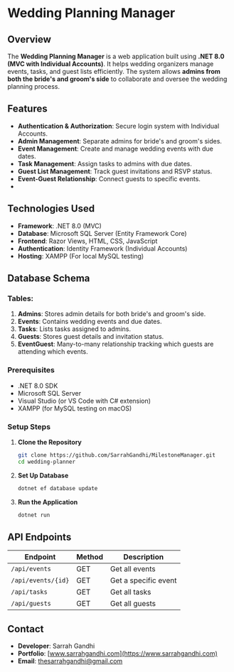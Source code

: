 # Wedding Planning Manager

## Overview

The **Wedding Planning Manager** is a web application built using **.NET 8.0 (MVC with Individual Accounts)**. It helps wedding organizers manage events, tasks, and guest lists efficiently. The system allows **admins from both the bride's and groom's side** to collaborate and oversee the wedding planning process.

## Features

- **Authentication & Authorization**: Secure login system with Individual Accounts.
- **Admin Management**: Separate admins for bride's and groom's sides.
- **Event Management**: Create and manage wedding events with due dates.
- **Task Management**: Assign tasks to admins with due dates.
- **Guest List Management**: Track guest invitations and RSVP status.
- **Event-Guest Relationship**: Connect guests to specific events.
-

## Technologies Used

- **Framework**: .NET 8.0 (MVC)
- **Database**: Microsoft SQL Server (Entity Framework Core)
- **Frontend**: Razor Views, HTML, CSS, JavaScript
- **Authentication**: Identity Framework (Individual Accounts)
- **Hosting**: XAMPP (For local MySQL testing)

## Database Schema

### Tables:

1. **Admins**: Stores admin details for both bride's and groom's side.
2. **Events**: Contains wedding events and due dates.
3. **Tasks**: Lists tasks assigned to admins.
4. **Guests**: Stores guest details and invitation status.
5. **EventGuest**: Many-to-many relationship tracking which guests are attending which events.



### Prerequisites

- .NET 8.0 SDK
- Microsoft SQL Server
- Visual Studio (or VS Code with C# extension)
- XAMPP (for MySQL testing on macOS)

### Setup Steps

1. **Clone the Repository**
   ```sh
   git clone https://github.com/SarrahGandhi/MilestoneManager.git
   cd wedding-planner
   ```
2. **Set Up Database**
   ```sh
   dotnet ef database update
   ```
3. **Run the Application**
   ```sh
   dotnet run
   ```

## API Endpoints

| Endpoint           | Method | Description          |
| ------------------ | ------ | -------------------- |
| `/api/events`      | GET    | Get all events       |
| `/api/events/{id}` | GET    | Get a specific event |
| `/api/tasks`       | GET    | Get all tasks        |
| `/api/guests`      | GET    | Get all guests       |


## Contact

- **Developer**: Sarrah Gandhi
- **Portfolio**: [www.sarrahgandhi.com](https://www.sarrahgandhi.com)
- **Email**: thesarrahgandhi@gmail.com

